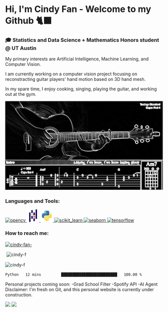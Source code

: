 # Hi, I'm Cindy Fan - Welcome to my Github 🐈‍⬛
### 🎓 Statistics and Data Science + Mathematics Honors student @ UT Austin

My primary interests are Artificial Intelligence, Machine Learning, and Computer Vision.

I am currently working on a computer vision project focusing on reconstracting guitar players' hand motion based on 3D hand mesh.

In my spare time, I enjoy cooking, singing, playing the guitar, and working out at the gym.

![Guitar hand mesh](https://raw.githubusercontent.com/Cindy-f/Cindy-f/main/guitar_image.JPG)



<h3 align="left">Languages and Tools:</h3>
<p align="left"> <a href="https://opencv.org/" target="_blank" rel="noreferrer"> <img src="https://www.vectorlogo.zone/logos/opencv/opencv-icon.svg" alt="opencv" width="40" height="40"/> </a> <a href="https://pandas.pydata.org/" target="_blank" rel="noreferrer"> <img src="https://raw.githubusercontent.com/devicons/devicon/2ae2a900d2f041da66e950e4d48052658d850630/icons/pandas/pandas-original.svg" alt="pandas" width="40" height="40"/> </a> <a href="https://www.python.org" target="_blank" rel="noreferrer"> <img src="https://raw.githubusercontent.com/devicons/devicon/master/icons/python/python-original.svg" alt="python" width="40" height="40"/> </a> <a href="https://scikit-learn.org/" target="_blank" rel="noreferrer"> <img src="https://upload.wikimedia.org/wikipedia/commons/0/05/Scikit_learn_logo_small.svg" alt="scikit_learn" width="40" height="40"/> </a> <a href="https://seaborn.pydata.org/" target="_blank" rel="noreferrer"> <img src="https://seaborn.pydata.org/_images/logo-mark-lightbg.svg" alt="seaborn" width="40" height="40"/> </a> <a href="https://www.tensorflow.org" target="_blank" rel="noreferrer"> <img src="https://www.vectorlogo.zone/logos/tensorflow/tensorflow-icon.svg" alt="tensorflow" width="40" height="40"/> </a> </p>

<h3 align="left">How to reach me:</h3>
<p align="left">
<a href="https://linkedin.com/in/cindy-fan-" target="blank"><img align="center" src="https://upload.wikimedia.org/wikipedia/commons/thumb/8/81/LinkedIn_icon.svg/2048px-LinkedIn_icon.svg.png"](https://static.vecteezy.com/system/resources/previews/018/910/721/non_2x/linkedin-logo-linkedin-symbol-linkedin-icon-free-free-vector.jpg) alt="cindy-fan-" height="40" width="40" /></a>
</p>

<p>&nbsp;<img align="center" src="https://github-readme-stats.vercel.app/api?username=cindy-f&show_icons=true&locale=en" alt="cindy-f" /></p>

<p><img align="center" src="https://github-readme-streak-stats.herokuapp.com/?user=cindy-f&" alt="cindy-f" /></p>

<!--START_SECTION:waka-->

```txt
Python   12 mins         █████████████████████████   100.00 %
```

<!--END_SECTION:waka-->

Personal projects coming soon:
-Grad School Filter
-Spotify API
-AI Agent 
Disclaimer: I'm fresh on Git, and this personal website is currently under construction. 

![](https://komarev.com/ghpvc/?username=Cindy-f&style=flat-square&label=Views)
![](https://badges.pufler.dev/visits/Cindy-f/Cindy-f?color=black&logo=github&style=flat-square)

